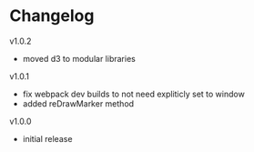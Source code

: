 # Changelog

v1.0.2
- moved d3 to modular libraries

v1.0.1
- fix webpack dev builds to not need expliticly set to window
- added reDrawMarker method

v1.0.0
- initial release